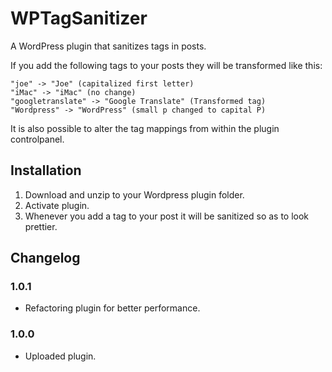 # WPTagSanitizer

A WordPress plugin that sanitizes tags in posts.

If you add the following tags to your posts they will be transformed like this:

    "joe" -> "Joe" (capitalized first letter)
    "iMac" -> "iMac" (no change)
    "googletranslate" -> "Google Translate" (Transformed tag)
    "Wordpress" -> "WordPress" (small p changed to capital P)

It is also possible to alter the tag mappings from within the plugin controlpanel.

## Installation

1. Download and unzip to your Wordpress plugin folder.
2. Activate plugin.
3. Whenever you add a tag to your post it will be sanitized so as to look prettier.

## Changelog

### 1.0.1
* Refactoring plugin for better performance.

### 1.0.0
* Uploaded plugin.

[//]: title (WPTagSanitizer)
[//]: category (work)
[//]: start_date (20151024)
[//]: end_date (#)
[//]: excerpt (A WordPress plugin that sanitizes tags in posts.)
[//]: tag (GitHub)
[//]: tag (WordPress)
[//]: tag (PHP)
[//]: tag (Work)
[//]: url_github (https://github.com/larjen/WPTagSanitizer)
[//]: url_demo (#) 
[//]: url_wordpress (https://wordpress.org/plugins/wptagsanitizer/)
[//]: url_download (https://github.com/larjen/WPTagSanitizer/archive/master.zip)

